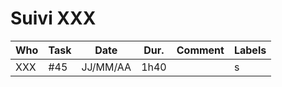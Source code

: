 Suivi XXX
=========

| Who | Task  | Date     | Dur.  | Comment            | Labels 
|-----|-------|----------|-------|------------------- |--------
| XXX | #45   | JJ/MM/AA | 1h40  |                    | s